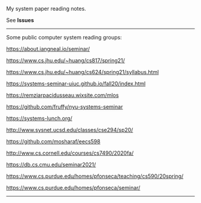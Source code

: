 My system paper reading notes.

See **Issues**

---------------------------------------------

Some public computer system reading groups:

https://about.iangneal.io/seminar/

https://www.cs.jhu.edu/~huang/cs817/spring21/

https://www.cs.jhu.edu/~huang/cs624/spring21/syllabus.html

https://systems-seminar-uiuc.github.io/fall20/index.html

https://remziarpacidusseau.wixsite.com/mlos

https://github.com/fruffy/nyu-systems-seminar

https://systems-lunch.org/

http://www.sysnet.ucsd.edu/classes/cse294/sp20/

https://github.com/mosharaf/eecs598

http://www.cs.cornell.edu/courses/cs7490/2020fa/

https://db.cs.cmu.edu/seminar2021/

https://www.cs.purdue.edu/homes/pfonseca/teaching/cs590/20spring/

https://www.cs.purdue.edu/homes/pfonseca/seminar/

---------------------------------------------
